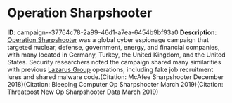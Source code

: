 # Operation Sharpshooter

**ID**: campaign--37764c78-2a99-46d1-a7ea-6454b9bf93a0
**Description**: [Operation Sharpshooter](https://attack.mitre.org/campaigns/C0013) was a global cyber espionage campaign that targeted nuclear, defense, government, energy, and financial companies, with many located in Germany, Turkey, the United Kingdom, and the United States. Security researchers noted the campaign shared many similarities with previous [Lazarus Group](https://attack.mitre.org/groups/G0032) operations, including fake job recruitment lures and shared malware code.(Citation: McAfee Sharpshooter December 2018)(Citation: Bleeping Computer Op Sharpshooter March 2019)(Citation: Threatpost New Op Sharpshooter Data March 2019)    

